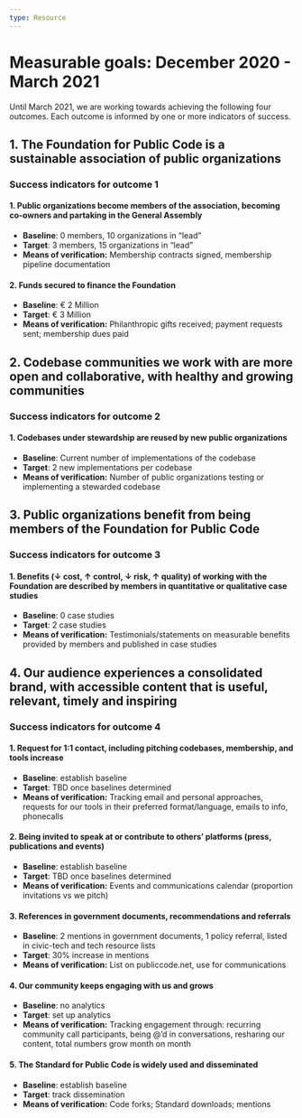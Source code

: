 ```yaml
---
type: Resource
---
```


# Measurable goals: December 2020 - March 2021

Until March 2021, we are working towards achieving the following four outcomes. Each outcome is informed by one or more indicators of success.

## 1. The Foundation for Public Code is a sustainable association of public organizations

### Success indicators for outcome 1

#### 1. Public organizations become members of the association, becoming co-owners and partaking in the General Assembly

* **Baseline**: 0 members, 10 organizations in “lead”
* **Target**: 3 members, 15 organizations in “lead”
* **Means of verification:** Membership contracts signed, membership pipeline documentation

#### 2. Funds secured to finance the Foundation

* **Baseline**: € 2 Million
* **Target**: € 3 Million
* **Means of verification:** Philanthropic gifts received; payment requests sent; membership dues paid

## 2. Codebase communities we work with are more open and collaborative, with healthy and growing communities

### Success indicators for outcome 2

#### 1. Codebases under stewardship are reused by new public organizations

* **Baseline**: Current number of implementations of the codebase
* **Target**: 2 new implementations per codebase
* **Means of verification:** Number of public organizations testing or implementing a stewarded codebase

## 3. Public organizations benefit from being members of the Foundation for Public Code

### Success indicators for outcome 3

#### 1. Benefits (↓ cost, ↑ control, ↓ risk, ↑ quality) of working with the Foundation are described by members in quantitative or qualitative case studies

* **Baseline**: 0 case studies
* **Target**: 2 case studies
* **Means of verification:** Testimonials/statements on measurable benefits provided by members and published in case studies

## 4. Our audience experiences a consolidated brand, with accessible content that is useful, relevant, timely and inspiring

### Success indicators for outcome 4

#### 1. Request for 1:1 contact, including pitching codebases, membership, and tools increase

* **Baseline**: establish baseline
* **Target**: TBD once baselines determined
* **Means of verification:** Tracking email and personal approaches, requests for our tools in their preferred format/language, emails to info, phonecalls

#### 2. Being invited to speak at or contribute to others’ platforms (press, publications and events)

* **Baseline**: establish baseline
* **Target**: TBD once baselines determined
* **Means of verification:** Events and communications calendar (proportion invitations vs we pitch)

#### 3. References in government documents, recommendations and referrals

* **Baseline**: 2 mentions in government documents, 1 policy referral, listed in civic-tech and tech resource lists
* **Target**: 30% increase in mentions
* **Means of verification:** List on publiccode.net, use for communications

#### 4. Our community keeps engaging with us and grows

* **Baseline**: no analytics
* **Target**: set up analytics
* **Means of verification:** Tracking engagement through: recurring community call participants, being @’d in conversations, resharing our content, total numbers grow month on month

#### 5. The Standard for Public Code is widely used and disseminated

* **Baseline**: establish baseline
* **Target**: track dissemination
* **Means of verification:** Code forks; Standard downloads; mentions

